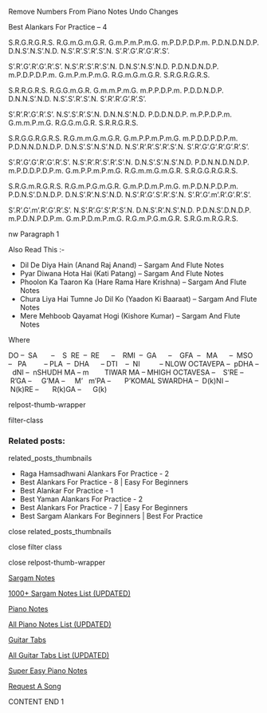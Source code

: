 
Remove Numbers From Piano Notes
Undo Changes

Best Alankars For Practice – 4



S.R.G.R.G.R.S. R.G.m.G.m.G.R. G.m.P.m.P.m.G. m.P.D.P.D.P.m. P.D.N.D.N.D.P. D.N.S’.N.S’.N.D. N.S’.R’.S’.R’.S’.N. S’.R’.G’.R’.G’.R’.S’.



S’.R’.G’.R’.G’.R’.S’. N.S’.R’.S’.R’.S’.N. D.N.S’.N.S’.N.D. P.D.N.D.N.D.P. m.P.D.P.D.P.m. G.m.P.m.P.m.G. R.G.m.G.m.G.R. S.R.G.R.G.R.S.



S.R.R.G.R.S. R.G.G.m.G.R. G.m.m.P.m.G. m.P.P.D.P.m. P.D.D.N.D.P. D.N.N.S’.N.D. N.S’.S’.R’.S’.N. S’.R’.R’.G’.R’.S’.



S’.R’.R’.G’.R’.S’. N.S’.S’.R’.S’.N. D.N.N.S’.N.D. P.D.D.N.D.P. m.P.P.D.P.m. G.m.m.P.m.G. R.G.G.m.G.R. S.R.R.G.R.S.



S.R.G.G.R.G.R.S. R.G.m.m.G.m.G.R. G.m.P.P.m.P.m.G. m.P.D.D.P.D.P.m. P.D.N.N.D.N.D.P. D.N.S’.S’.N.S’.N.D. N.S’.R’.R’.S’.R’.S’.N. S’.R’.G’.G’.R’.G’.R’.S’.



S’.R’.G’.G’.R’.G’.R’.S’. N.S’.R’.R’.S’.R’.S’.N. D.N.S’.S’.N.S’.N.D. P.D.N.N.D.N.D.P. m.P.D.D.P.D.P.m. G.m.P.P.m.P.m.G. R.G.m.m.G.m.G.R. S.R.G.G.R.G.R.S.



S.R.G.m.R.G.R.S. R.G.m.P.G.m.G.R. G.m.P.D.m.P.m.G. m.P.D.N.P.D.P.m. P.D.N.S’.D.N.D.P. D.N.S’.R’.N.S’.N.D. N.S’.R’.G’.S’.R’.S’.N. S’.R’.G’.m’.R’.G’.R’.S’.



S’.R’.G’.m’.R’.G’.R’.S’. N.S’.R’.G’.S’.R’.S’.N. D.N.S’.R’.N.S’.N.D. P.D.N.S’.D.N.D.P. m.P.D.N.P.D.P.m. G.m.P.D.m.P.m.G. R.G.m.P.G.m.G.R. S.R.G.m.R.G.R.S.



nw Paragraph 1

Also Read This :-



* Dil De Diya Hain (Anand Raj Anand) – Sargam And Flute Notes
* Pyar Diwana Hota Hai (Kati Patang) – Sargam And Flute Notes
* Phoolon Ka Taaron Ka (Hare Rama Hare Krishna) – Sargam And Flute Notes
* Chura Liya Hai Tumne Jo Dil Ko (Yaadon Ki Baaraat) – Sargam And Flute Notes
* Mere Mehboob Qayamat Hogi (Kishore Kumar) – Sargam And Flute Notes

Where



DO –  SA       –    S  RE  –  RE      –    RMI  –  GA      –    GFA  –   MA      –  MSO  –   PA         – PLA  –  DHA      – DTI    –  NI          – NLOW OCTAVEPA –  pDHA –  dNI –  nSHUDH MA – m        TIWAR MA – MHIGH OCTAVESA –    S’RE –     R’GA –     G’MA –     M’   m’PA –       P’KOMAL SWARDHA –  D(k)NI –       N(k)RE –       R(k)GA –      G(k)



relpost-thumb-wrapper

filter-class

### Related posts:

related_posts_thumbnails

* Raga Hamsadhwani Alankars For Practice - 2
* Best Alankars For Practice - 8 | Easy For Beginners
* Best Alankar For Practice - 1
* Best Yaman Alankars For Practice - 2
* Best Alankars For Practice - 7 | Easy For Beginners
* Best Sargam Alankars For Beginners | Best For Practice

close related_posts_thumbnails

close filter class

close relpost-thumb-wrapper

[Sargam Notes](https://www.notationsworld.com/sargam-notes.html)

[1000+ Sargam Notes List (UPDATED)](https://www.notationsworld.com/all-songs-list-sargam-notes.html)

[Piano Notes](https://www.notationsworld.com/piano-notes.html)

[All Piano Notes List (UPDATED)](https://www.notationsworld.com/all-songs-list-piano-notes.html)

[Guitar Tabs](https://www.notationsworld.com/guitar-tabs.html)

[All Guitar Tabs List (UPDATED)](https://www.notationsworld.com/all-songs-list-guitar-tabs.html)

[Super Easy Piano Notes](https://studywall.in/)

[Request A Song](https://www.notationsworld.com/request-a-song.html)

CONTENT END 1

